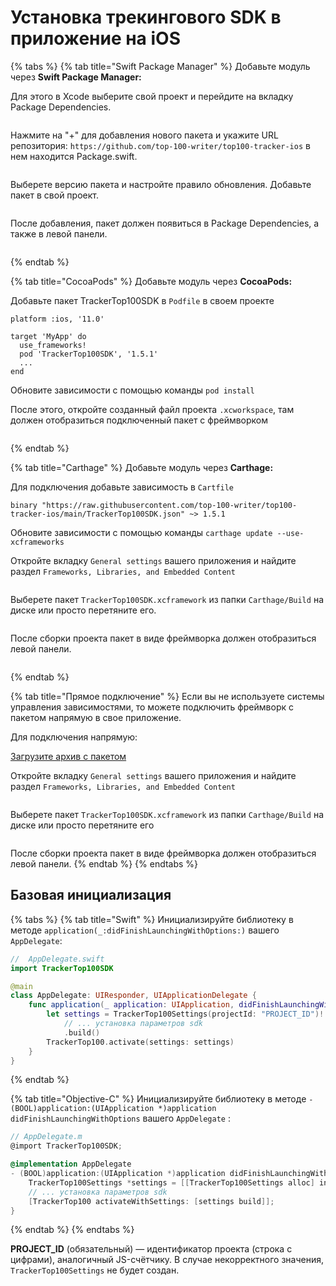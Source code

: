 # Установка трекингового SDK в приложение на iOS

{% tabs %}
{% tab title="Swift Package Manager" %}
Добавьте модуль через **Swift Package Manager:**

Для этого в Xcode выберите свой проект и перейдите на вкладку Package Dependencies.

<figure><img src="../../.gitbook/assets/1.webp" alt=""><figcaption></figcaption></figure>

Нажмите на "+" для добавления нового пакета и укажите URL репозитория: `https://github.com/top-100-writer/top100-tracker-ios` в нем находится Package.swift.

<figure><img src="../../.gitbook/assets/image (22).png" alt=""><figcaption></figcaption></figure>

Выберете версию пакета и настройте правило обновления. Добавьте пакет в свой проект.

<figure><img src="../../.gitbook/assets/image (26).png" alt=""><figcaption></figcaption></figure>

После добавления, пакет должен появиться в Package Dependencies, а также в левой панели.

<figure><img src="../../.gitbook/assets/image (18).png" alt=""><figcaption></figcaption></figure>


{% endtab %}

{% tab title="CocoaPods" %}
Добавьте модуль через **CocoaPods:**

Добавьте пакет TrackerTop100SDK в `Podfile` в своем проекте

```
platform :ios, '11.0'

target 'MyApp' do
  use_frameworks!
  pod 'TrackerTop100SDK', '1.5.1'
  ...
end
```

Обновите зависимости c помощью команды `pod install`

После этого, откройте созданный файл проекта `.xcworkspace`, там должен отобразиться подключенный пакет с фреймворком

<figure><img src="../../.gitbook/assets/image (12).png" alt=""><figcaption></figcaption></figure>
{% endtab %}

{% tab title="Carthage" %}
Добавьте модуль через **Carthage:**

Для подключения добавьте зависимость в `Cartfile`

```
binary "https://raw.githubusercontent.com/top-100-writer/top100-tracker-ios/main/TrackerTop100SDK.json" ~> 1.5.1
```

Обновите зависимости с помощью команды `carthage update --use-xcframeworks`

Откройте вкладку `General settings` вашего приложения и найдите раздел `Frameworks, Libraries, and Embedded Content`&#x20;

<figure><img src="../../.gitbook/assets/image (6).png" alt=""><figcaption></figcaption></figure>

Выберете пакет `TrackerTop100SDK.xcframework` из папки `Carthage/Build` на диске или просто перетяните его.

<figure><img src="../../.gitbook/assets/image (15).png" alt=""><figcaption></figcaption></figure>

После сборки проекта пакет в виде фреймворка должен отобразиться левой панели.

<figure><img src="../../.gitbook/assets/image (30).png" alt=""><figcaption></figcaption></figure>
{% endtab %}

{% tab title="Прямое подключение" %}
Если вы не используете системы управления зависимостями, то можете подключить фреймворк с пакетом напрямую в свое приложение.

Для подключения напрямую:

[Загрузите архив с пакетом](https://github.com/top-100-writer/top100-tracker-ios/releases/download/1.5.1/TrackerTop100SDK.xcframework.zip)

Откройте вкладку `General settings` вашего приложения и найдите раздел `Frameworks, Libraries, and Embedded Content`&#x20;

<figure><img src="../../.gitbook/assets/image (16).png" alt=""><figcaption></figcaption></figure>

Выберете пакет `TrackerTop100SDK.xcframework` из папки `Carthage/Build` на диске или просто перетяните его

<figure><img src="../../.gitbook/assets/image (27).png" alt=""><figcaption></figcaption></figure>

После сборки проекта пакет в виде фреймворка должен отобразиться левой панели.
{% endtab %}
{% endtabs %}

## Базовая инициализация

{% tabs %}
{% tab title="Swift" %}
Инициализируйте библиотеку в методе `application(_:didFinishLaunchingWithOptions:)` вашего `AppDelegate`:

```swift
//  AppDelegate.swift
import TrackerTop100SDK

@main
class AppDelegate: UIResponder, UIApplicationDelegate {
    func application(_ application: UIApplication, didFinishLaunchingWithOptions launchOptions: [UIApplication.LaunchOptionsKey: Any]?) -> Bool {
        let settings = TrackerTop100Settings(projectId: "PROJECT_ID")!
            // ... установка параметров sdk
            .build()
        TrackerTop100.activate(settings: settings)
    }
}
```
{% endtab %}

{% tab title="Objective-C" %}
Инициализируйте библиотеку в методе `- (BOOL)application:(UIApplication *)application didFinishLaunchingWithOptions` вашего `AppDelegate` :

```objectivec
// AppDelegate.m
@import TrackerTop100SDK;

@implementation AppDelegate
- (BOOL)application:(UIApplication *)application didFinishLaunchingWithOptions:(NSDictionary *)launchOptions {
    TrackerTop100Settings *settings = [[TrackerTop100Settings alloc] initWithProjectId: @"PROJECT_ID"];
    // ... установка параметров sdk
    [TrackerTop100 activateWithSettings: [settings build]];
}
```
{% endtab %}
{% endtabs %}

**PROJECT\_ID** (обязательный) — идентификатор проекта (строка с цифрами), аналогичный JS-счётчику. В случае некорректного значения, `TrackerTop100Settings` не будет создан.

